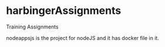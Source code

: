 # harbingerAssignments
Training Assignments

nodeappsjs is the project for nodeJS and it has docker file in it.


